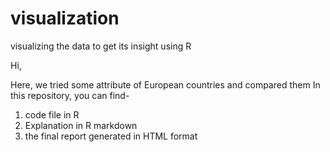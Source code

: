 # visualization
visualizing the data to get its insight using R

Hi,

Here, we tried some attribute of European countries and compared them 
In this repository, you can find- 
1) code file in R
2) Explanation in R markdown 
3) the final report generated in HTML format
